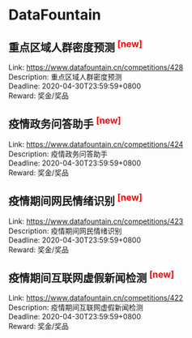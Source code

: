 # DataFountain



## 重点区域人群密度预测 <sup style="color:red">[new]<sup>  

Link: https://www.datafountain.cn/competitions/428  
Description: 重点区域人群密度预测  
Deadline: 2020-04-30T23:59:59+0800  
Reward: 奖金/奖品  


## 疫情政务问答助手 <sup style="color:red">[new]<sup>  

Link: https://www.datafountain.cn/competitions/424  
Description: 疫情政务问答助手  
Deadline: 2020-04-30T23:59:59+0800  
Reward: 奖金/奖品  


## 疫情期间网民情绪识别 <sup style="color:red">[new]<sup>  

Link: https://www.datafountain.cn/competitions/423  
Description: 疫情期间网民情绪识别  
Deadline: 2020-04-30T23:59:59+0800  
Reward: 奖金/奖品  


## 疫情期间互联网虚假新闻检测 <sup style="color:red">[new]<sup>  

Link: https://www.datafountain.cn/competitions/422  
Description: 疫情期间互联网虚假新闻检测  
Deadline: 2020-04-30T23:59:59+0800  
Reward: 奖金/奖品  

